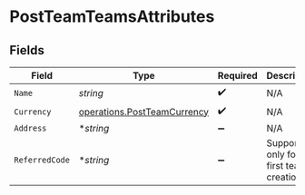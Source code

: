# PostTeamTeamsAttributes


## Fields

| Field                                                                      | Type                                                                       | Required                                                                   | Description                                                                |
| -------------------------------------------------------------------------- | -------------------------------------------------------------------------- | -------------------------------------------------------------------------- | -------------------------------------------------------------------------- |
| `Name`                                                                     | *string*                                                                   | :heavy_check_mark:                                                         | N/A                                                                        |
| `Currency`                                                                 | [operations.PostTeamCurrency](../../models/operations/postteamcurrency.md) | :heavy_check_mark:                                                         | N/A                                                                        |
| `Address`                                                                  | **string*                                                                  | :heavy_minus_sign:                                                         | N/A                                                                        |
| `ReferredCode`                                                             | **string*                                                                  | :heavy_minus_sign:                                                         | Supported only for first team creation                                     |
